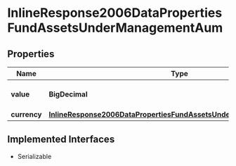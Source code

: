 

# InlineResponse2006DataPropertiesFundAssetsUnderManagementAum


## Properties

Name | Type | Description | Notes
------------ | ------------- | ------------- | -------------
**value** | **BigDecimal** | Market value of the AUM. |  [optional]
**currency** | [**InlineResponse2006DataPropertiesFundAssetsUnderManagementCurrency**](InlineResponse2006DataPropertiesFundAssetsUnderManagementCurrency.md) |  |  [optional]


## Implemented Interfaces

* Serializable


